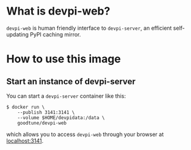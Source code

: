 # What is devpi-web?

`devpi-web` is human friendly interface to `devpi-server`, an efficient self-updating PyPI caching mirror.

# How to use this image

## Start an instance of devpi-server

You can start a `devpi-server` container like this:

    $ docker run \
        --publish 3141:3141 \
        --volume $HOME/devpidata:/data \
        goodtune/devpi-web

which allows you to access `devpi-web` through your browser at [localhost:3141](http://localhost:3141).
